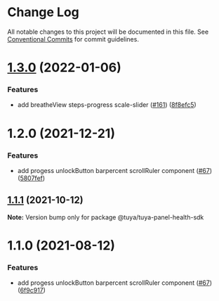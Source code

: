 # Change Log

All notable changes to this project will be documented in this file.
See [Conventional Commits](https://conventionalcommits.org) for commit guidelines.

# [1.3.0](https://github.com/tuya/tuya-panel-sdk/compare/@tuya/tuya-panel-health-sdk@1.2.0...@tuya/tuya-panel-health-sdk@1.3.0) (2022-01-06)


### Features

* add breatheView steps-progress scale-slider ([#161](https://github.com/tuya/tuya-panel-sdk/issues/161)) ([8f8efc5](https://github.com/tuya/tuya-panel-sdk/commit/8f8efc5b0d9209813b1586678c39d4cdc2995fe7))





# 1.2.0 (2021-12-21)


### Features

* add progess unlockButton barpercent scrollRuler component ([#67](https://github.com/tuya/tuya-panel-sdk/issues/67)) ([5807fef](https://github.com/tuya/tuya-panel-sdk/commit/5807fef5d50fbffcb2ce1ecc00dc09f4baf58083))





## [1.1.1](https://github.com/tuya/tuya-panel-sdk/compare/@tuya/tuya-panel-health-sdk@1.1.0...@tuya/tuya-panel-health-sdk@1.1.1) (2021-10-12)

**Note:** Version bump only for package @tuya/tuya-panel-health-sdk





# 1.1.0 (2021-08-12)


### Features

* add progess unlockButton barpercent scrollRuler component ([#67](https://github.com/tuya/tuya-panel-sdk/issues/67)) ([6f9c917](https://github.com/tuya/tuya-panel-sdk/commit/6f9c9170ee3143818c65962fc0c0a48d34c798fe))
